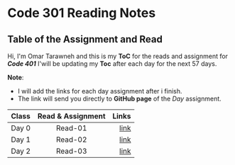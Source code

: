 # Code 301 Reading Notes

## Table of the Assignment and Read

Hi, I'm Omar Tarawneh and this is my **ToC** for the reads and assignment for _**Code 401**_
I'will be updating my **Toc** after each day for the next 57 days.

**Note**:

- I will add the links for each day assignment after i finish.
- The link will send you directly to **GitHub page** of the _Day_ assignment.

| Class | Read & Assignment |                                                                               Links |
| :---- | :---------------: | ----------------------------------------------------------------------------------: |
| Day 0 |      Read-01      | [link](https://omar-tarawneh.github.io/reading-notes/reading-notes-code401/read-01) |
| Day 1 |      Read-02      | [link](https://omar-tarawneh.github.io/reading-notes/reading-notes-code401/read-02) |
| Day 2 |      Read-03      | [link](https://omar-tarawneh.github.io/reading-notes/reading-notes-code401/read-03) |

